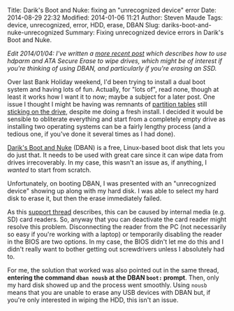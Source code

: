 Title: Darik's Boot and Nuke: fixing an "unrecognized device" error
Date: 2014-08-29 22:32
Modified: 2014-01-06 11:21
Author: Steven Maude
Tags: device, unrecognized, error, HDD, erase, DBAN
Slug: dariks-boot-and-nuke-unrecognized
Summary: Fixing unrecognized device errors in Darik's Boot and Nuke.

*Edit 2014/01/04: I've written a [more recent
post](http://www.stevenmaude.co.uk/2014/01/securely-erasing-ssd-drives.html)
which describes how to use hdparm and ATA Secure Erase to wipe drives,
which might be of interest if you're thinking of using DBAN, and
particularly if you're erasing an SSD.*

Over last Bank Holiday weekend, I'd been trying to install a dual boot
system and having lots of fun. Actually, for "lots of", read none,
though at least it works how I want it to now; maybe a subject for a
later post. One issue I thought I might be having was remnants of
[partition tables](https://en.wikipedia.org/wiki/GUID_Partition_Table)
still [sticking on the
drive](http://www.rodsbooks.com/gdisk/wipegpt.html), despite me doing a
fresh install. I decided it would be sensible to obliterate everything
and start from a completely empty drive as installing two operating
systems can be a fairly lengthy process (and a tedious one, if you've
done it several times as I had done).

[Darik's Boot and Nuke](http://sourceforge.net/projects/dban/) (DBAN) is
a free, Linux-based boot disk that lets you do just that. It needs to be
used with great care since it can wipe data from drives irrecoverably.
In my case, this wasn't an issue as, if anything, I *wanted* to start
from scratch.

Unfortunately, on booting DBAN, I was presented with an "unrecognized
device" showing up along with my hard disk. I was able to select my hard
disk to erase it, but then the erase immediately failed.

As this [support
thread](http://sourceforge.net/p/dban/discussion/208932/thread/332bf1d2/)
describes, this can be caused by internal media (e.g. SD) card readers.
So, anyway that you can deactivate the card reader might resolve this
problem. Disconnecting the reader from the PC (not necessarily so easy
if you're working with a laptop) or temporarily disabling the reader in
the BIOS are two options. In my case, the BIOS didn't let me do this and
I didn't really want to bother getting out screwdrivers unless I
absolutely had to.

For me, the solution that worked was also pointed out in the same
thread, **entering the command `dban nousb` at the DBAN
`boot:` prompt**. Then, only my hard disk showed up and the
process went smoothly. Using `nousb` means that you are
unable to erase any USB devices with DBAN but, if you're only interested
in wiping the HDD, this isn't an issue.
